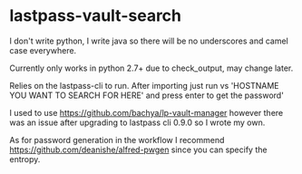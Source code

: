 # lastpass-vault-search

I don't write python, I write java so there will be no underscores and camel case everywhere.

Currently only works in python 2.7+ due to check_output, may change later.

Relies on the lastpass-cli to run.  After importing just run vs 'HOSTNAME YOU WANT TO SEARCH FOR HERE' and press enter to get the password'

I used to use https://github.com/bachya/lp-vault-manager however there was an issue after upgrading to lastpass cli 0.9.0 so I wrote my own.

As for password generation in the workflow I recommend https://github.com/deanishe/alfred-pwgen since you can specify the entropy.
